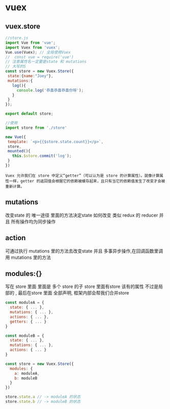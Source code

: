 # vuex

## vuex.store

   ```js
   //store.js
   import Vue from 'vue';
   import Vuex from 'vuex';
   Vue.use(Vuex); // 全局使用Vuex
  //  const vue = require('vue')
  // 注意属性名一定要是state 和 mutations
  // 大写的S
  const store = new Vuex.Store({
    state:{name:"Joey"},
    mutations:{
      log(){
        console.log('恭喜恭喜恭喜你呀');
      }
    }
  });

  export default store;

  //使用
  import store from './store'
  
  new Vue({
    template: `<p>{{$store.state.count}}</p>`,
    store,
    mounted(){
      this.$store.commit('log');
    }
  })
   ```

    Vuex 允许我们在 store 中定义“getter”（可以认为是 store 的计算属性）。就像计算属性一样，getter 的返回值会根据它的依赖被缓存起来，且只有当它的依赖值发生了改变才会被重新计算。

## mutations

  改变state 的 唯一途径 里面的方法决定state 如何改变 类似 redux 的 reducer  并且 所有操作均为同步操作

## action

  可通过执行 mutations 里的方法去改变state 并且 多事异步操作,在回调函数里调用 mutations 里的方法

## modules:{}

  写在 store 里面 里面是 多个 store 的子 store 里面有store 该有的属性 不过是局部的 , 最后在store 里面 全部声明, 框架内部会帮我们合并store

  ```js
  const moduleA = {
    state: { ... },
    mutations: { ... },
    actions: { ... },
    getters: { ... }
  }

  const moduleB = {
    state: { ... },
    mutations: { ... },
    actions: { ... }
  }

  const store = new Vuex.Store({
    modules: {
      a: moduleA,
      b: moduleB
    }
  })

  store.state.a // -> moduleA 的状态
  store.state.b // -> moduleB 的状态
  ```